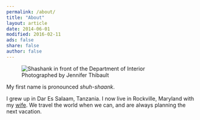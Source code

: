 ```yaml
---
permalink: /about/
title: "About"
layout: article
date: 2014-06-01
modified: 2016-02-11
ads: false
share: false
author: false
---
```


<figure>
	<img src="http://khandelwal.github.io/images/portrait-18f.jpg" alt="Shashank in front of the Department of Interior">
	<figcaption>Photographed by Jennifer Thibault</figcaption>
</figure>

My first name is pronounced *shuh-shaank*. 


I grew up in Dar Es Salaam, Tanzania. I now live in Rockville, Maryland with my
[wife](http://www.sbansal.com). We travel the world when we can, and are always
planning the next vacation. 
